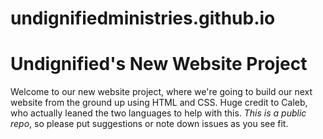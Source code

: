 # undignifiedministries.github.io
<h1>Undignified's New Website Project</h1>
  <p>Welcome to our new website project, where we're going to build our next website from the ground up using HTML and CSS. Huge credit to Caleb, who
  actually leaned the two languages to help with this. <em>This is a public repo</em>, so please put suggestions or note down issues as you see fit.</h>
